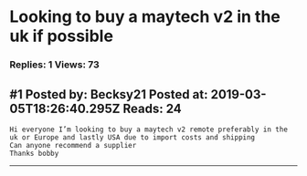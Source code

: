# Looking to buy a maytech v2 in the uk if possible

### Replies: 1 Views: 73

## \#1 Posted by: Becksy21 Posted at: 2019-03-05T18:26:40.295Z Reads: 24

```
Hi everyone I’m looking to buy a maytech v2 remote preferably in the uk or Europe and lastly USA due to import costs and shipping 
Can anyone recommend a supplier 
Thanks bobby
```

---
